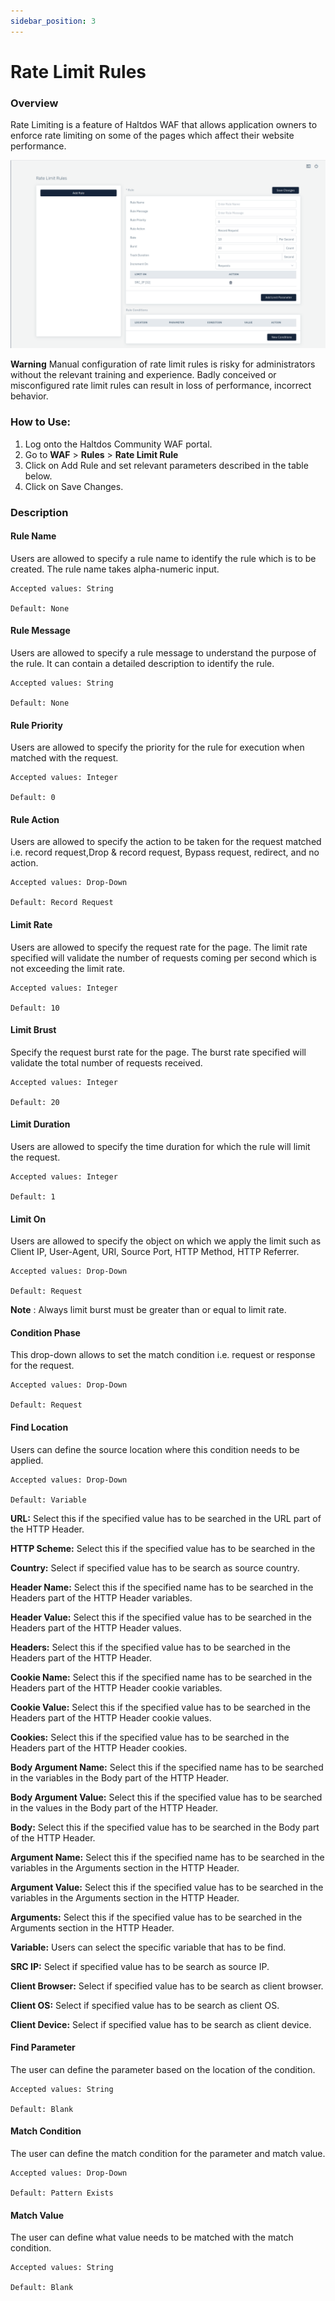 ```yaml
---
sidebar_position: 3
---
```

# Rate Limit Rules
### Overview
Rate Limiting is a feature of Haltdos WAF that allows application owners to enforce rate limiting on some of the pages which affect their website performance.

![Rate limit](/img/ce-waf/docs/rate_limit.png)

**Warning** Manual configuration of rate limit rules is risky for administrators without the relevant training and experience. Badly conceived or misconfigured rate limit rules can result in loss of performance, incorrect behavior.

### How to Use:

1. Log onto the Haltdos Community WAF portal.
2. Go to **WAF** > **Rules** > **Rate Limit Rule**
3. Click on Add Rule and set relevant parameters described in the table below.
4. Click on Save Changes.

### Description

#### Rule Name
Users are allowed to specify a rule name to identify the rule which is to be created. The rule name takes alpha-numeric input.

    Accepted values: String 

    Default: None  

#### Rule Message
Users are allowed to specify a rule message to understand the purpose of the rule. It can contain a detailed description to identify the rule.

    Accepted values: String 

    Default: None  

#### Rule Priority
Users are allowed to specify the priority for the rule for execution when matched with the request.

    Accepted values: Integer 

    Default: 0  

#### Rule Action
Users are allowed to specify the action to be taken for the request matched i.e. record request,Drop & record request, Bypass request, redirect, and no action.

    Accepted values: Drop-Down 

    Default: Record Request  

#### Limit Rate
Users are allowed to specify the request rate for the page. The limit rate specified will validate the number of requests coming per second which is not exceeding the limit rate.

    Accepted values: Integer 

    Default: 10  

#### Limit Brust
Specify the request burst rate for the page. The burst rate specified will validate the total number of requests received. 

    Accepted values: Integer 

    Default: 20  

#### Limit Duration
Users are allowed to specify the time duration for which the rule will limit the request.

    Accepted values: Integer 

    Default: 1  

#### Limit On
Users are allowed to specify the object on which we apply the limit such as Client IP, User-Agent, URI, Source Port, HTTP Method, HTTP Referrer.

    Accepted values: Drop-Down 

    Default: Request  

**Note** : Always limit burst must be greater than or equal to limit rate.

#### Condition Phase
This drop-down allows to set the match condition i.e. request or response for the request.

    Accepted values: Drop-Down 

    Default: Request  

#### Find Location
Users can define the source location where this condition needs to be applied.

    Accepted values: Drop-Down 

    Default: Variable  

**URL:** Select this if the specified value has to be searched in the URL part of the HTTP Header.
   
**HTTP Scheme:** Select this if the specified value has to be searched in the 
   
**Country:** Select if specified value has to be search as source country.
   
**Header Name:** Select this if the specified name has to be searched in the Headers part of the HTTP Header variables.
   
**Header Value:** Select this if the specified value has to be searched in the Headers part of the HTTP Header values.
   
**Headers:** Select this if the specified value has to be searched in the Headers part of the HTTP Header. 
   
**Cookie Name:** Select this if the specified name has to be searched in the Headers part of the HTTP Header cookie variables. 
   
**Cookie Value:** Select this if the specified value has to be searched in the Headers part of the HTTP Header cookie values.
   
**Cookies:** Select this if the specified value has to be searched in the Headers part of the HTTP Header cookies.
   
**Body Argument Name:** Select this if the specified name has to be searched in the variables in the Body part of the HTTP Header. 
   
**Body Argument Value:** Select this if the specified value has to be searched in the values in the Body part of the HTTP Header.
   
**Body:** Select this if the specified value has to be searched in the Body part of the HTTP Header.
   
**Argument Name:** Select this if the specified name has to be searched in the variables in the Arguments section in the HTTP Header.
   
**Argument Value:** Select this if the specified value has to be searched in the variables in the Arguments section in the HTTP Header.
   
**Arguments:**  Select this if the specified value has to be searched in the Arguments section in the HTTP Header.
   
**Variable:** Users can select the specific variable that has to be find.
   
**SRC IP:**  Select if specified value has to be search as source IP.
   
**Client Browser:** Select if specified value has to be search as client browser.
   
**Client OS:** Select if specified value has to be search as client OS.
   
**Client Device:**  Select if specified value has to be search as client device.

#### Find Parameter
The user can define the parameter based on the location of the condition.

    Accepted values: String 

    Default: Blank  

#### Match Condition
The user can define the match condition for the parameter and match value.

    Accepted values: Drop-Down 

    Default: Pattern Exists  

#### Match Value
The user can define what value needs to be matched with the match condition.

    Accepted values: String 

    Default: Blank  
